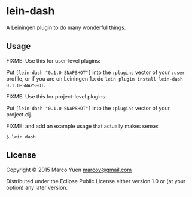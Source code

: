 # lein-dash

A Leiningen plugin to do many wonderful things.

## Usage

FIXME: Use this for user-level plugins:

Put `[lein-dash "0.1.0-SNAPSHOT"]` into the `:plugins` vector of your
`:user` profile, or if you are on Leiningen 1.x do `lein plugin install
lein-dash 0.1.0-SNAPSHOT`.

FIXME: Use this for project-level plugins:

Put `[lein-dash "0.1.0-SNAPSHOT"]` into the `:plugins` vector of your project.clj.

FIXME: and add an example usage that actually makes sense:

    $ lein dash

## License

Copyright © 2015 Marco Yuen <marcoy@gmail.com>

Distributed under the Eclipse Public License either version 1.0 or (at
your option) any later version.
